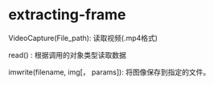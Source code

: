 # extracting-frame

VideoCapture(File_path): 读取视频(.mp4格式)

read() : 根据调用的对象类型读取数据

imwrite(filename, img[， params]): 将图像保存到指定的文件。
